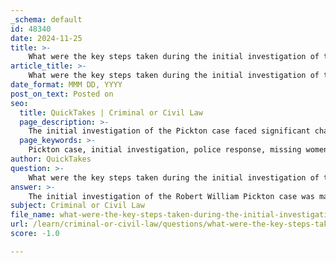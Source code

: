```yaml
---
_schema: default
id: 48340
date: 2024-11-25
title: >-
    What were the key steps taken during the initial investigation of the Pickton case?
article_title: >-
    What were the key steps taken during the initial investigation of the Pickton case?
date_format: MMM DD, YYYY
post_on_text: Posted on
seo:
  title: QuickTakes | Criminal or Civil Law
  page_description: >-
    The initial investigation of the Pickton case faced significant challenges including delayed responses, systemic bias against marginalized populations, ineffective investigative actions, and costly failures which highlighted the need for reforms in handling missing persons cases.
  page_keywords: >-
    Pickton case, initial investigation, police response, missing women, systemic bias, Indigenous women, evidence gathering, public inquiry, law enforcement failures, marginalized communities, investigation costs
author: QuickTakes
question: >-
    What were the key steps taken during the initial investigation of the Pickton case?
answer: >-
    The initial investigation of the Robert William Pickton case was marked by several key steps and significant challenges that ultimately hindered the effectiveness of law enforcement's response. Here are the main points regarding the investigation:\n\n1. **Delayed Response**: The investigation began in the late 1990s, but police were slow to respond to the growing number of missing women reports, particularly those involving marginalized individuals from Vancouver's Downtown Eastside. Despite community demands for a thorough investigation, law enforcement was reluctant to acknowledge the possibility of a serial killer at work.\n\n2. **Systemic Bias**: A public inquiry later revealed that systemic biases against vulnerable populations, including Indigenous women, contributed to the police's lack of urgency. The police treated missing persons cases involving these communities as lower priority, which significantly affected the investigation's progress.\n\n3. **Initial Investigative Actions**: In April 2000, as the number of missing women continued to rise, police began to take more formal steps, but these were often characterized by miscommunication and a lack of coordination among various law enforcement agencies. The investigation was fragmented, and there were missed opportunities to connect the dots between the missing persons reports and Pickton.\n\n4. **Evidence Gathering**: The investigation eventually led to the collection of substantial evidence against Pickton, but this process was fraught with challenges. The police faced criticism for their handling of evidence and the overall investigation strategy, which was deemed ineffective.\n\n5. **Public Inquiry Findings**: A public inquiry conducted in 2012 highlighted the "blatant" police failures and recommended significant reforms in how missing persons cases are handled, particularly those involving marginalized communities. The inquiry underscored the need for a more integrated approach to policing in Greater Vancouver.\n\n6. **Cost of Investigation**: The investigation and subsequent trial were costly, with estimates suggesting that the total expenditure reached approximately $116 million. This financial burden reflects the extensive resources required to address the complexities of the case.\n\nOverall, the initial investigation of the Pickton case serves as a critical example of the systemic failures in law enforcement's approach to missing persons, particularly those from vulnerable communities. The lessons learned from this case have prompted calls for reform in police procedures and greater sensitivity towards marginalized populations.
subject: Criminal or Civil Law
file_name: what-were-the-key-steps-taken-during-the-initial-investigation-of-the-pickton-case.md
url: /learn/criminal-or-civil-law/questions/what-were-the-key-steps-taken-during-the-initial-investigation-of-the-pickton-case
score: -1.0

---
```


&nbsp;